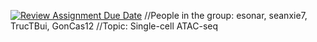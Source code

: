 [![Review Assignment Due Date](https://classroom.github.com/assets/deadline-readme-button-22041afd0340ce965d47ae6ef1cefeee28c7c493a6346c4f15d667ab976d596c.svg)](https://classroom.github.com/a/aKWLU3-A)
//People in the group: esonar, seanxie7, TrucTBui, GonCas12
//Topic: Single-cell ATAC-seq
